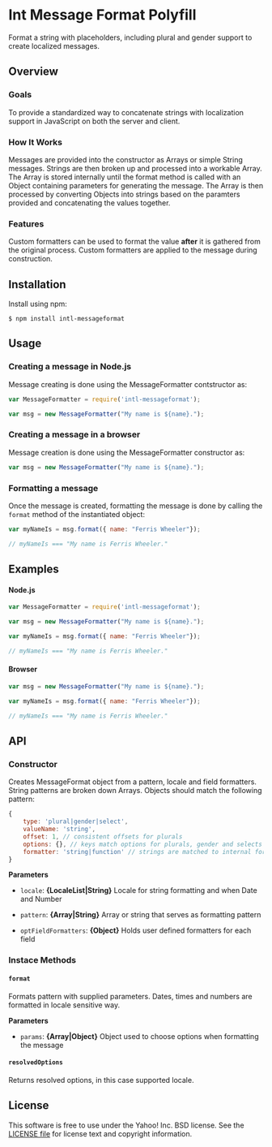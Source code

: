 Int Message Format Polyfill
===========================

Format a string with placeholders, including plural and gender support to
create localized messages.


Overview
--------

### Goals

To provide a standardized way to concatenate strings with localization support
in JavaScript on both the server and client.

### How It Works

Messages are provided into the constructor as Arrays or simple String
messages. Strings are then broken up and processed into a workable Array. The
Array is stored internally until the format method is called with an Object
containing parameters for generating the message. The Array is then processed
by converting Objects into strings based on the paramters provided and
concatenating the values together.

### Features
Custom formatters can be used to format the value __after__ it is gathered from
the original process. Custom formatters are applied to the message during
construction.


Installation
------------

Install using npm:

```shell
$ npm install intl-messageformat
```

Usage
-----

### Creating a message in Node.js

Message creating is done using the MessageFormatter contstructor as:

```javascript
var MessageFormatter = require('intl-messageformat');

var msg = new MessageFormatter("My name is ${name}.");
```

### Creating a message in a browser

Message creation is done using the MessageFormatter constructor as:

```javascript
var msg = new MessageFormatter("My name is ${name}.");
```

### Formatting a message

Once the message is created, formatting the message is done by calling the
`format` method of the instantiated object:

```javascript
var myNameIs = msg.format({ name: "Ferris Wheeler"});

// myNameIs === "My name is Ferris Wheeler."
```

Examples
--------
#### Node.js
```javascript
var MessageFormatter = require('intl-messageformat');

var msg = new MessageFormatter("My name is ${name}.");

var myNameIs = msg.format({ name: "Ferris Wheeler"});

// myNameIs === "My name is Ferris Wheeler."
```

#### Browser
```javascript
var msg = new MessageFormatter("My name is ${name}.");

var myNameIs = msg.format({ name: "Ferris Wheeler"});

// myNameIs === "My name is Ferris Wheeler."
```

API
---

### Constructor

Creates MessageFormat object from a pattern, locale and field formatters.
String patterns are broken down Arrays. Objects should match the
following pattern:

```javascript
{
    type: 'plural|gender|select',
    valueName: 'string',
    offset: 1, // consistent offsets for plurals
    options: {}, // keys match options for plurals, gender and selects
    formatter: 'string|function' // strings are matched to internal formatters
}
```

**Parameters**

* `locale`: __{LocaleList|String}__ Locale for string formatting and when Date
and Number

* `pattern`: __{Array|String}__ Array or string that serves as formatting
pattern

* `optFieldFormatters`: __{Object}__ Holds user defined formatters for each
field



### Instace Methods

#### `format`
Formats pattern with supplied parameters.
Dates, times and numbers are formatted in locale sensitive way.

**Parameters**

* `params`: __{Array|Object}__ Object used to choose options when formatting
the message


#### `resolvedOptions`
Returns resolved options, in this case supported locale.


License
-------

This software is free to use under the Yahoo! Inc. BSD license.
See the [LICENSE file][] for license text and copyright information.


[LICENSE file]: https://github.com/yahoo/express-state/blob/master/LICENSE